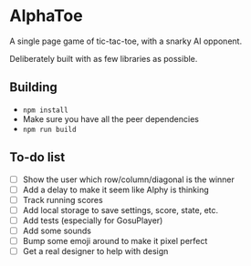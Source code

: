 # AlphaToe
A single page game of tic-tac-toe, with a snarky AI opponent.

Deliberately built with as few libraries as possible.

## Building
 * `npm install`
 * Make sure you have all the peer dependencies
 * `npm run build`

## To-do list
- [ ] Show the user which row/column/diagonal is the winner
- [ ] Add a delay to make it seem like Alphy is thinking
- [ ] Track running scores
- [ ] Add local storage to save settings, score, state, etc.
- [ ] Add tests (especially for GosuPlayer)
- [ ] Add some sounds
- [ ] Bump some emoji around to make it pixel perfect
- [ ] Get a real designer to help with design
